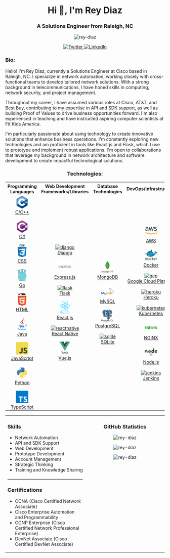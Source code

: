 <h1 align="center">Hi 👋, I'm Rey Diaz</h1>
<h3 align="center">A Solutions Engineer from Raleigh, NC</h3>
<p align="center"> <img src="https://komarev.com/ghpvc/?username=rey-diaz&label=Profile%20views&color=0e75b6&style=flat" alt="rey-diaz" /> </p>
<p align="center">
  <a href="https://twitter.com/Rey_Diaz_Coding" target="_blank">
    <img src="https://img.shields.io/twitter/follow/Rey_Diaz_Coding?logo=twitter&style=for-the-badge" alt="Twitter" />
  </a>
  <a href="https://www.linkedin.com/in/reinoldiaz/" target="_blank">
    <img src="https://img.shields.io/badge/-Rey%20Diaz-blue?style=for-the-badge&logo=Linkedin&logoColor=white" alt="LinkedIn" />
  </a>
</p>
<h3 align="left">Bio:</h3>
<p align="left">
  Hello! I'm Rey Diaz, currently a Solutions Engineer at Cisco based in Raleigh, NC. I specialize in network automation, working closely with cross-functional teams to develop tailored network solutions. With a strong background in telecommunications, I have honed skills in computing, network security, and project management.
</p>
<p align="left">
  Throughout my career, I have assumed various roles at Cisco, AT&T, and Best Buy, contributing to my expertise in API and SDK support, as well as building Proof of Values to drive business opportunities forward. I'm also experienced in teaching and have instructed aspiring computer scientists at Fit Kids America.
</p>
<p align="left">
  I'm particularly passionate about using technology to create innovative solutions that enhance business operations. I'm constantly exploring new technologies and am proficient in tools like React.js and Flask, which I use to prototype and implement robust applications. I'm open to collaborations that leverage my background in network architecture and software development to create impactful technological solutions.
</p>

<h3 align="center">Technologies:</h3>

<table align="center" width="100%">
  <tr>
    <th>Programming Languages</th>
    <th>Web Development Frameworks/Libraries</th>
    <th>Database Technologies</th>
    <th>DevOps/Infrastructure</th>
    <th>Other Tools/Frameworks</th>
    <th>Data Analysis/Visualization</th>
    <th>Design/Prototyping</th>
  </tr>
  <tr>
    <td align="center">
      <a href="https://isocpp.org/" target="_blank"><img src="https://raw.githubusercontent.com/devicons/devicon/master/icons/cplusplus/cplusplus-original.svg" alt="cplusplus" width="40" height="40"/><br>C/C++</a><br><br>
      <a href="https://dotnet.microsoft.com/" target="_blank"><img src="https://raw.githubusercontent.com/devicons/devicon/master/icons/csharp/csharp-original.svg" alt="csharp" width="40" height="40"/><br>C#</a><br><br>
      <a href="https://www.w3.org/Style/CSS/" target="_blank"><img src="https://raw.githubusercontent.com/devicons/devicon/master/icons/css3/css3-original-wordmark.svg" alt="css3" width="40" height="40"/><br>CSS</a><br><br>
      <a href="https://golang.org/" target="_blank"><img src="https://raw.githubusercontent.com/devicons/devicon/master/icons/go/go-original.svg" alt="go" width="40" height="40"/><br>Go</a><br><br>
      <a href="https://html.spec.whatwg.org/" target="_blank"><img src="https://raw.githubusercontent.com/devicons/devicon/master/icons/html5/html5-original-wordmark.svg" alt="html5" width="40" height="40"/><br>HTML</a><br><br>
      <a href="https://www.oracle.com/java/" target="_blank"><img src="https://raw.githubusercontent.com/devicons/devicon/master/icons/java/java-original.svg" alt="java" width="40" height="40"/><br>Java</a><br><br>
      <a href="https://www.javascript.com/" target="_blank"><img src="https://raw.githubusercontent.com/devicons/devicon/master/icons/javascript/javascript-original.svg" alt="javascript" width="40" height="40"/><br>JavaScript</a><br><br>
      <a href="https://www.python.org/" target="_blank"><img src="https://raw.githubusercontent.com/devicons/devicon/master/icons/python/python-original.svg" alt="python" width="40" height="40"/><br>Python</a><br><br>
      <a href="https://www.typescriptlang.org/" target="_blank"><img src="https://raw.githubusercontent.com/devicons/devicon/master/icons/typescript/typescript-original.svg" alt="typescript" width="40" height="40"/><br>TypeScript</a>
    </td>
    <td align="center">
      <a href="https://www.djangoproject.com/" target="_blank"><img src="https://cdn.worldvectorlogo.com/logos/django.svg" alt="django" width="40" height="40"/><br>Django</a><br><br>
      <a href="https://expressjs.com/" target="_blank"><img src="https://raw.githubusercontent.com/devicons/devicon/master/icons/express/express-original-wordmark.svg" alt="express" width="40" height="40"/><br>Express.js</a><br><br>
      <a href="https://flask.palletsprojects.com/" target="_blank"><img src="https://www.vectorlogo.zone/logos/pocoo_flask/pocoo_flask-icon.svg" alt="flask" width="40" height="40"/><br>Flask</a><br><br>
      <a href="https://reactjs.org/" target="_blank"><img src="https://raw.githubusercontent.com/devicons/devicon/master/icons/react/react-original-wordmark.svg" alt="react" width="40" height="40"/><br>React.js</a><br><br>
      <a href="https://reactnative.dev/" target="_blank"><img src="https://reactnative.dev/img/header_logo.svg" alt="reactnative" width="40" height="40"/><br>React Native</a><br><br>
      <a href="https://vuejs.org/" target="_blank"><img src="https://raw.githubusercontent.com/devicons/devicon/master/icons/vuejs/vuejs-original-wordmark.svg" alt="vuejs" width="40" height="40"/><br>Vue.js</a>
    </td>
    <td align="center">
      <a href="https://www.mongodb.com/" target="_blank"><img src="https://raw.githubusercontent.com/devicons/devicon/master/icons/mongodb/mongodb-original-wordmark.svg" alt="mongodb" width="40" height="40"/><br>MongoDB</a><br><br>
      <a href="https://www.mysql.com/" target="_blank"><img src="https://raw.githubusercontent.com/devicons/devicon/master/icons/mysql/mysql-original-wordmark.svg" alt="mysql" width="40" height="40"/><br>MySQL</a><br><br>
      <a href="https://www.postgresql.org/" target="_blank"><img src="https://raw.githubusercontent.com/devicons/devicon/master/icons/postgresql/postgresql-original-wordmark.svg" alt="postgresql" width="40" height="40"/><br>PostgreSQL</a><br><br>
      <a href="https://www.sqlite.org/" target="_blank"><img src="https://www.vectorlogo.zone/logos/sqlite/sqlite-icon.svg" alt="sqlite" width="40" height="40"/><br>SQLite</a>
    </td>
    <td align="center">
      <a href="https://aws.amazon.com/" target="_blank"><img src="https://raw.githubusercontent.com/devicons/devicon/master/icons/amazonwebservices/amazonwebservices-original-wordmark.svg" alt="aws" width="40" height="40"/><br>AWS</a><br><br>
      <a href="https://www.docker.com/" target="_blank"><img src="https://raw.githubusercontent.com/devicons/devicon/master/icons/docker/docker-original-wordmark.svg" alt="docker" width="40" height="40"/><br>Docker</a><br><br>
      <a href="https://cloud.google.com/" target="_blank"><img src="https://www.vectorlogo.zone/logos/google_cloud/google_cloud-icon.svg" alt="gcp" width="40" height="40"/><br>Google Cloud Platform</a><br><br>
      <a href="https://www.heroku.com/" target="_blank"><img src="https://www.vectorlogo.zone/logos/heroku/heroku-icon.svg" alt="heroku" width="40" height="40"/><br>Heroku</a><br><br>
      <a href="https://kubernetes.io/" target="_blank"><img src="https://www.vectorlogo.zone/logos/kubernetes/kubernetes-icon.svg" alt="kubernetes" width="40" height="40"/><br>Kubernetes</a><br><br>
      <a href="https://www.nginx.com/" target="_blank"><img src="https://raw.githubusercontent.com/devicons/devicon/master/icons/nginx/nginx-original.svg" alt="nginx" width="40" height="40"/><br>NGINX</a><br><br>
      <a href="https://nodejs.org/" target="_blank"><img src="https://raw.githubusercontent.com/devicons/devicon/master/icons/nodejs/nodejs-original-wordmark.svg" alt="nodejs" width="40" height="40"/><br>Node.js</a><br><br>
      <a href="https://www.jenkins.io/" target="_blank"><img src="https://www.vectorlogo.zone/logos/jenkins/jenkins-icon.svg" alt="jenkins" width="40" height="40"/><br>Jenkins</a>
    </td>
    <td align="center">
      <a href="https://www.blender.org/" target="_blank"><img src="https://download.blender.org/branding/community/blender_community_badge_white.svg" alt="blender" width="40" height="40"/><br>Blender</a><br><br>
      <a href="https://www.electronjs.org/" target="_blank"><img src="https://raw.githubusercontent.com/devicons/devicon/master/icons/electron/electron-original.svg" alt="electron" width="40" height="40"/><br>Electron</a><br><br>
      <a href="https://git-scm.com/" target="_blank"><img src="https://www.vectorlogo.zone/logos/git-scm/git-scm-icon.svg" alt="git" width="40" height="40"/><br>Git</a><br><br>
      <a href="https://www.selenium.dev/" target="_blank"><img src="https://raw.githubusercontent.com/detain/svg-logos/780f25886640cef088af994181646db2f6b1a3f8/svg/selenium-logo.svg" alt="selenium" width="40" height="40"/><br>Selenium</a><br><br>
      <a href="https://unity.com/" target="_blank"><img src="https://www.vectorlogo.zone/logos/unity3d/unity3d-icon.svg" alt="unity" width="40" height="40"/><br>Unity</a><br><br>
      <a href="https://www.unrealengine.com/" target="_blank"><img src="https://raw.githubusercontent.com/kenangundogan/fontisto/036b7eca71aab1bef8e6a0518f7329f13ed62f6b/icons/svg/brand/unreal-engine.svg" alt="unreal" width="40" height="40"/><br>Unreal Engine</a><br><br>
      <a href="https://www.arduino.cc/" target="_blank"><img src="https://cdn.worldvectorlogo.com/logos/arduino-1.svg" alt="arduino" width="40" height="40"/><br>Arduino</a><br><br>
      <a href="https://ifttt.com/" target="_blank"><img src="https://www.vectorlogo.zone/logos/ifttt/ifttt-ar21.svg" alt="ifttt" width="40" height="40"/><br>IFTTT</a><br><br>
      <a href="https://zapier.com/" target="_blank"><img src="https://www.vectorlogo.zone/logos/zapier/zapier-icon.svg" alt="zapier" width="40" height="40"/><br>Zapier</a>
    </td>
    <td align="center">
      <a href="https://www.chartjs.org/" target="_blank"><img src="https://www.chartjs.org/media/logo-title.svg" alt="chartjs" width="40" height="40"/><br>Chart.js</a><br><br>
      <a href="https://grafana.com/" target="_blank"><img src="https://www.vectorlogo.zone/logos/grafana/grafana-icon.svg" alt="grafana" width="40" height="40"/><br>Grafana</a><br><br>
      <a href="https://opencv.org/" target="_blank"><img src="https://www.vectorlogo.zone/logos/opencv/opencv-icon.svg" alt="opencv" width="40" height="40"/><br>OpenCV</a><br><br>
      <a href="https://pandas.pydata.org/" target="_blank"><img src="https://raw.githubusercontent.com/devicons/devicon/2ae2a900d2f041da66e950e4d48052658d850630/icons/pandas/pandas-original.svg" alt="pandas" width="40" height="40"/><br>Pandas</a>
    </td>
    <td align="center">
      <a href="https://www.figma.com/" target="_blank"><img src="https://www.vectorlogo.zone/logos/figma/figma-icon.svg" alt="figma" width="40" height="40"/><br>Figma</a><br><br>
      <a href="https://sass-lang.com/" target="_blank"><img src="https://raw.githubusercontent.com/devicons/devicon/master/icons/sass/sass-original.svg" alt="sass" width="40" height="40"/><br>Sass</a>
    </td>
  </tr>
</table>

</table>
<table align="center">
  <tr>
    <td valign="top" width="50%">
      <h3>Skills</h3>
      <ul>
        <li>Network Automation</li>
        <li>API and SDK Support</li>
        <li>Web Development</li>
        <li>Prototype Development</li>
        <li>Account Management</li>
        <li>Strategic Thinking</li>
        <li>Training and Knowledge Sharing</li>
      </ul>
      <hr style="border:0; border-top:1px solid #ccc; margin: 20px 0;"> <!-- Horizontal line to separate sections -->
      <h3>Certifications</h3>
      <ul>
        <li>CCNA (Cisco Certified Network Associate)</li>
        <li>Cisco Enterprise Automation and Programmability</li>
        <li>CCNP Enterprise (Cisco Certified Network Professional Enterprise)</li>
        <li>DevNet Associate (Cisco Certified DevNet Associate)</li>
      </ul>
    </td>
    <td valign="top" width="50%">
      <h3 align="center">GitHub Statistics</h3>
      <p align="center">
        <img src="https://github-readme-stats.vercel.app/api/top-langs?username=rey-diaz&show_icons=true&locale=en&layout=compact" alt="rey-diaz" />
      </p>
      <p align="center">
        <img src="https://github-readme-stats.vercel.app/api?username=rey-diaz&show_icons=true&locale=en" alt="rey-diaz" />
      </p>
      <p align="center">
        <img src="https://github-readme-streak-stats.herokuapp.com/?user=rey-diaz&" alt="rey-diaz" />
      </p>
    </td>
  </tr>
</table>

